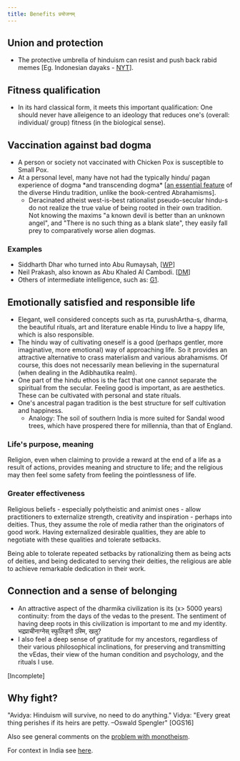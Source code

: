 ```yaml
---
title: Benefits प्रयोजनम्
---
```


## Union and protection
- The protective umbrella of hinduism can resist and push back rabid memes \[Eg. Indonesian dayaks - [NYT](http://www.nytimes.com/2011/09/26/world/asia/borneo-tribe-practices-its-own-kind-of-hinduism.html)\].

## Fitness qualification

- In its hard classical form, it meets this important qualification: One should never have alleigence to an ideology that reduces one's (overall: individual/ group) fitness (in the biological sense).

## Vaccination against bad dogma

- A person or society not vaccinated with Chicken Pox is susceptible to Small Pox.
- At a personal level, many have not had the typically hindu/ pagan experience of dogma \*and transcending dogma\* \[[an essential feature](../../bases/books/index/) of the diverse Hindu tradition, unlike the book-centred Abrahamisms\].
    - Deracinated atheist west-is-best rationalist pseudo-secular hindu-s do not realize the true value of being rooted in their own tradition. Not knowing the maxims "a known devil is better than an unknown angel", and "There is no such thing as a blank slate", they easily fall prey to comparatively worse alien dogmas. 

### Examples
- Siddharth Dhar who turned into Abu Rumaysah, \[[WP](http://www.washingtonpost.com/world/national-security/hoping-to-create-a-new-homeland-the-islamic-state-recruits-entire-families/2014/12/24/dbffceec-8917-11e4-8ff4-fb93129c9c8b_story.html)\]
- Neil Prakash, also known as Abu Khaled Al Cambodi. \[[DM](http://www.dailymail.co.uk/news/article-2969253/Australia-s-newest-ISIS-headhunter-targets-jihadis-social-media-Sydney-bouncer-Mohammad-Baryalei-s-death-Syria.html)\]
- Others of intermediate intelligence, such as: [G1](https://www.youtube.com/watch?v=Mpkdi55uWEw).

## Emotionally satisfied and responsible life

- Elegant, well considered concepts such as rta, purushArtha-s, dharma, the beautiful rituals, art and literature enable Hindu to live a happy life, which is also responsible. 
- The hindu way of cultivating oneself is a good (perhaps gentler, more imaginative, more emotional) way of approaching life. So it provides an attractive alternative to crass materialism and various abrahamisms. Of course, this does not necessarily mean believing in the supernatural (when dealing in the Adibhautika realm).
- One part of the hindu ethos is the fact that one cannot separate the spiritual from the secular. Feeling good is important, as are aesthetics. These can be cultivated with personal and state rituals.
- One's ancestral pagan tradition is the best structure for self cultivation and happiness.
    - Analogy: The soil of southern India is more suited for Sandal wood trees, which have prospered there for millennia, than that of England.

### Life's purpose, meaning
Religion, even when claiming to provide a reward at the end of a life as a result of actions, provides meaning and structure to life; and the religious may then feel some safety from feeling the pointlessness of life.

### Greater effectiveness
Religious beliefs - especially polytheistic and animist ones - allow practitioners to externalize strength, creativity and inspiration - perhaps into deities. Thus, they assume the role of media rather than the originators of good work. Having externalized desirable qualities, they are able to negotiate with these qualities and tolerate setbacks.

Being able to tolerate repeated setbacks by rationalizing them as being acts of deities, and being dedicated to serving their deities, the religious are able to achieve remarkable dedication in their work.

    

## Connection and a sense of belonging

- An attractive aspect of the dharmika civilization is its (x> 5000 years) continuity: from the days of the vedas to the present. The sentiment of having deep roots in this civilization is important to me and my identity. भद्रप्राचीनाग्नेस् स्फुलिङ्गो ऽस्मि, खलु?
- I also feel a deep sense of gratitude for my ancestors, regardless of their various philosophical inclinations, for preserving and transmitting the vEdas, their view of the human condition and psychology, and the rituals I use.

\[Incomplete\]

  

## Why fight?

"Avidya: Hinduism will survive, no need to do anything." 
 Vidya: "Every great thing perishes if its heirs are petty. –Oswald Spengler" \[OGS16\]

Also see general comments on the [problem with monotheism](../../rivals/abe-disease/problem/).

For context in India see [here](../../polity/sick-india/hindus/).